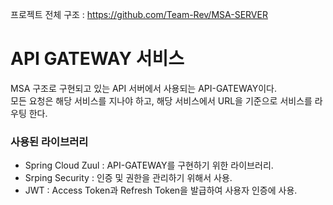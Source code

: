 프로젝트 전체 구조 : <https://github.com/Team-Rev/MSA-SERVER>

# API GATEWAY 서비스
MSA 구조로 구현되고 있는 API 서버에서 사용되는 API-GATEWAY이다.<br/>
모든 요청은 해당 서비스를 지나야 하고, 해당 서비스에서 URL을 기준으로 서비스를 라우팅 한다.

### 사용된 라이브러리
* Spring Cloud Zuul : API-GATEWAY를 구현하기 위한 라이브러리.
* Srping Security : 인증 및 권한을 관리하기 위해서 사용.
* JWT : Access Token과 Refresh Token을 발급하여 사용자 인증에 사용.


